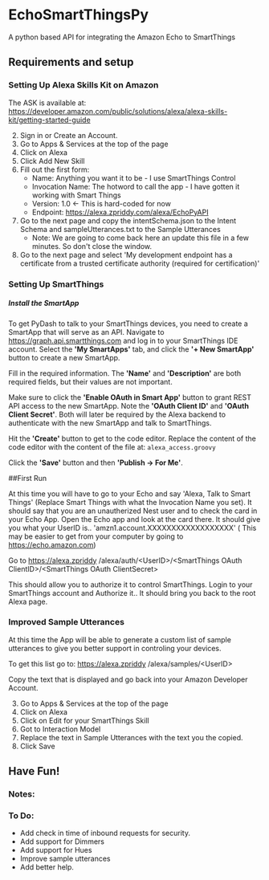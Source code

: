 
# EchoSmartThingsPy
A python based API for integrating the Amazon Echo to SmartThings


## Requirements and setup

### Setting Up Alexa Skills Kit on Amazon

The ASK is available at: https://developer.amazon.com/public/solutions/alexa/alexa-skills-kit/getting-started-guide 

2. Sign in or Create an Account. 
2. Go to Apps & Services at the top of the page
2. Click on Alexa
2. Click Add New Skill
2. Fill out the first form:
    * Name: Anything you want it to be - I use SmartThings Control
    * Invocation Name: The hotword to call the app - I have gotten it working with Smart Things
    * Version: 1.0 <- This is hard-coded for now
    * Endpoint: https://alexa.zpriddy.com/alexa/EchoPyAPI
2. Go to the next page and copy the intentSchema.json to the Intent Schema and sampleUtterances.txt to the Sample Utterances
    *  Note: We are going to come back here an update this file in a few minutes. So don't close the window.
2. Go to the next page and select 'My development endpoint has a certificate from a trusted certificate authority (required for certification)'
### Setting Up SmartThings

##### Install the SmartApp
To get PyDash to talk to your SmartThings devices, you need to create a SmartApp that will serve as an API. Navigate to https://graph.api.smartthings.com and log in to your SmartThings IDE account. Select the **'My SmartApps'** tab, and click the **'+ New SmartApp'** button to create a new SmartApp.

Fill in the required information. The **'Name'** and **'Description'** are both required fields, but their values are not important.

Make sure to click the **'Enable OAuth in Smart App'** button to grant REST API access to the new SmartApp. Note the **'OAuth Client ID'** and **'OAuth Client Secret'**. Both will later be required by the Alexa backend to authenticate with the new SmartApp and talk to SmartThings.

Hit the **'Create'** button to get to the code editor. Replace the content of the code editor with the content of the file at: `alexa_access.groovy`

Click the **'Save'** button and then **'Publish -> For Me'**.


##First Run

At this time you will have to go to your Echo and say 'Alexa, Talk to Smart Things' (Replace Smart Things with what the Invocation Name you set). It should say that you are an unautherized Nest user and to check the card in your Echo App. Open the Echo app and look at the card there. It should give you what your UserID is.. 'amzn1.account.XXXXXXXXXXXXXXXXXX' ( This may be easier to get from your computer by going to https://echo.amazon.com)

Go to https://alexa.zpriddy /alexa/auth/<UserID\>/<SmartThings OAuth ClientID\>/<SmartThings OAuth ClientSecret\>

This should allow you to authorize it to control SmartThings. Login to your SmartThings account and Authorize it.. It should bring you back to the root Alexa page. 

### Improved Sample Utterances

At this time the App will be able to generate a custom list of sample utterances to give you better support in controling your devices. 

To get this list go to: https://alexa.zpriddy /alexa/samples/<UserID\>

Copy the text that is displayed and go back into your Amazon Developer Account. 

3. Go to Apps & Services at the top of the page
3. Click on Alexa
3. Click on Edit for your SmartThings Skill
3. Got to Interaction Model
3. Replace the text in Sample Utterances with the text you the copied. 
3. Click Save


## Have Fun! 



### Notes:



### To Do:
* Add check in time of inbound requests for security.
* Add support for Dimmers
* Add support for Hues
* Improve sample utterances
* Add better help. 

